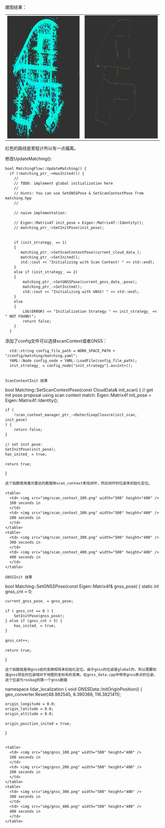 建图结果：
<table>
  <td> <img src="img/whole_map.png" width="500" height="400" /> </td>
  <td> <img src="img/whole_traj.png" width="500" height="400" /> </td>
</table>
红色的路线是里程计所以有一点偏离。

修改UpdateMatching():

```
bool MatchingFlow::UpdateMatching() {
  if (!matching_ptr_->HasInited()) {
    //
    // TODO: implement global initialization here
    //
    // Hints: You can use SetGNSSPose & SetScanContextPose from matching.hpp
    //

    // naive implementation:

    // Eigen::Matrix4f init_pose = Eigen::Matrix4f::Identity();
    // matching_ptr_->SetInitPose(init_pose);


    if (init_strategy_ == 1)
    {
       matching_ptr_->SetScanContextPose(current_cloud_data_);
       matching_ptr_->SetInited();
       std::cout << "Initializing with Scan Context! " << std::endl;
    }
    else if (init_strategy_ == 2)
    {
        matching_ptr_->SetGNSSPose(current_gnss_data_.pose);
        matching_ptr_->SetInited();
        std::cout << "Initializing with GNSS! " << std::endl;
    }    
    else
    {
        LOG(ERROR) << "Initialization Strategy " << init_strategy_ << " NOT FOUND!";
        return false;
    }
  }
```

添加了config文件可以选择scanContext或者GNSS：

```
  std::string config_file_path = WORK_SPACE_PATH + "/config/matching/matching.yaml";
  YAML::Node config_node = YAML::LoadFile(config_file_path);
  init_strategy_ = config_node["init_strategy"].as<int>();


ScanContextInit 结果

```
bool Matching::SetScanContextPose(const CloudData& init_scan) {
    // get init pose proposal using scan context match:
    Eigen::Matrix4f init_pose =  Eigen::Matrix4f::Identity();

    if (
        !scan_context_manager_ptr_->DetectLoopClosure(init_scan, init_pose)
    ) {
        return false;
    }

    // set init pose:
    SetInitPose(init_pose);
    has_inited_ = true;
    
    return true;
}
```
这个函数使用激光雷达的数据用scan_context来找闭环，然后闭环的位姿来初始化定位。

<table>
  <td> <img src="img/scan_context_100.png" width="500" height="400" /> 
  100 seconds in
  </td> 
  <td> <img src="img/scan_context_200.png" width="500" height="400" /> 
  200 seconds in
  </td> 
</table>
<table>
  <td> <img src="img/scan_context_300.png" width="500" height="400" />
  300 seconds in
  </td> 
  <td> <img src="img/scan_context_400.png" width="500" height="400" />
  400 seconds in
  </td> 
</table>

GNSSInit 结果

```
bool Matching::SetGNSSPose(const Eigen::Matrix4f& gnss_pose) {
    static int gnss_cnt = 0;

    current_gnss_pose_ = gnss_pose;

    if ( gnss_cnt == 0 ) {
        SetInitPose(gnss_pose);
    } else if (gnss_cnt > 3) {
        has_inited_ = true;
    }

    gnss_cnt++;

    return true;
}
```
这个函数就是用gnss给的变换矩阵来初始化定位。由于gnss的位姿是global的，所以需要知道gnss现在的位姿相对于地图的坐标系的变换。在gnss_data.cpp中修改gnss原点的位姿。这个位姿为rosbag的第一个gnss数据

```
namespace lidar_localization {
void GNSSData::InitOriginPosition() {
    geo_converter.Reset(48.982545, 8.390366, 116.3821411);

    origin_longitude = 0.0;
    origin_latitude = 0.0;
    origin_altitude = 0.0;

    origin_position_inited = true;
}
```

<table>
  <td> <img src="img/gnss_100.png" width="500" height="400" />
  100 seconds in
  </td> 
  <td> <img src="img/gnss_200.png" width="500" height="400" />
  200 seconds in
  </td> 
</table>
<table>
  <td> <img src="img/gnss_300.png" width="500" height="400" />
  300 seconds in
  </td> 
  <td> <img src="img/gnss_400.png" width="500" height="400" />
  400 seconds in
  </td> 
</table>
